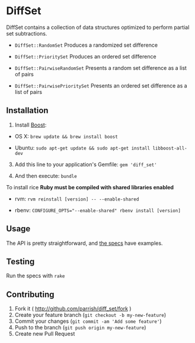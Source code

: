 # DiffSet

DiffSet contains a collection of data structures optimized to perform partial set subtractions.

- `DiffSet::RandomSet` Produces a randomized set difference

- `DiffSet::PrioritySet` Produces an ordered set difference

- `DiffSet::PairwiseRandomSet` Presents a random set difference as a list of pairs

- `DiffSet::PairwisePrioritySet` Presents an ordered set difference as a list of pairs

## Installation

1. Install [Boost](http://www.boost.org/):

  - OS X: `brew update && brew install boost`
  
  - Ubuntu: `sudo apt-get update && sudo apt-get install libboost-all-dev`

3. Add this line to your application's Gemfile: `gem 'diff_set'`

4. And then execute: `bundle`

To install rice **Ruby must be compiled with shared libraries enabled**

  - rvm:   `rvm reinstall [version] -- --enable-shared`

  - rbenv: `CONFIGURE_OPTS="--enable-shared" rbenv install [version]`


## Usage

The API is pretty straightforward, and [the specs](https://github.com/parrish/diff_set/tree/master/spec) have examples.

## Testing

Run the specs with `rake`

## Contributing

1. Fork it ( http://github.com/parrish/diff_set/fork )
2. Create your feature branch (`git checkout -b my-new-feature`)
3. Commit your changes (`git commit -am 'Add some feature'`)
4. Push to the branch (`git push origin my-new-feature`)
5. Create new Pull Request
